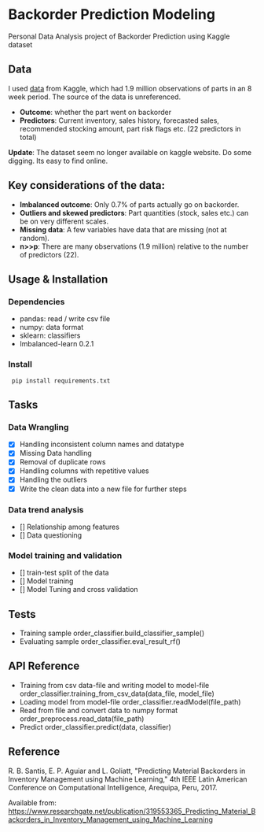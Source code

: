 # Backorder Prediction Modeling
Personal Data Analysis project of Backorder Prediction using Kaggle dataset 

## Data
I used [data](https://www.kaggle.com/tiredgeek/predict-bo-trial) from Kaggle, which had 1.9 million observations of parts in an 8 week period. The source of the data is unreferenced.

-   **Outcome**: whether the part went on backorder
-   **Predictors**: Current inventory, sales history, forecasted sales, recommended stocking amount, part risk flags etc. (22 predictors in total)

**Update**: The dataset seem no longer available on kaggle website. Do some digging. Its easy to find online. 

## Key considerations of the data:

-   **Imbalanced outcome**: Only 0.7% of parts actually go on backorder.
-   **Outliers and skewed predictors**: Part quantities (stock, sales etc.) can be on very different scales.
-   **Missing data**: A few variables have data that are missing (not at random).
-   **n&gt;&gt;p**: There are many observations (1.9 million) relative to the number of predictors (22).

## Usage & Installation

### Dependencies
- pandas: read / write csv file
- numpy: data format
- sklearn: classifiers
- Imbalanced-learn 0.2.1

### Install
``` pip install requirements.txt```


## Tasks
### Data Wrangling 
- [x] Handling inconsistent column names and datatype
- [x] Missing Data handling
- [x] Removal of duplicate rows
- [x] Handling columns with repetitive values
- [x] Handling the outliers
- [x] Write the clean data into a new file for further steps

### Data trend analysis

- [] Relationship among features
- [] Data questioning

### Model training and validation

- [] train-test split of the data
- [] Model training
- [] Model Tuning and cross validation

## Tests
- Training sample order_classifier.build_classifier_sample()
- Evaluating sample order_classifier.eval_result_rf()

## API Reference
- Training from csv data-file and writing model to model-file order_classifier.training_from_csv_data(data_file, model_file)
- Loading model from model-file order_classifier.readModel(file_path)
- Read from file and convert data to numpy format order_preprocess.read_data(file_path)
- Predict order_classifier.predict(data, classifier)



## Reference
R. B. Santis, E. P. Aguiar and L. Goliatt, "Predicting Material Backorders in Inventory Management using Machine Learning," 4th IEEE Latin American Conference on Computational Intelligence, Arequipa, Peru, 2017.

Available from: https://www.researchgate.net/publication/319553365_Predicting_Material_Backorders_in_Inventory_Management_using_Machine_Learning

